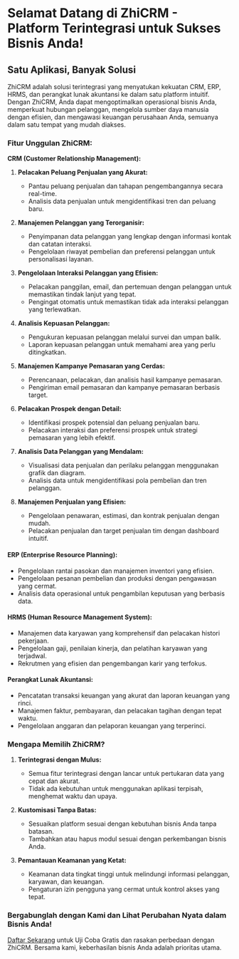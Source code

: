 # Selamat Datang di ZhiCRM - Platform Terintegrasi untuk Sukses Bisnis Anda!

## Satu Aplikasi, Banyak Solusi
ZhiCRM adalah solusi terintegrasi yang menyatukan kekuatan CRM, ERP, HRMS, dan perangkat lunak akuntansi ke dalam satu platform intuitif. Dengan ZhiCRM, Anda dapat mengoptimalkan operasional bisnis Anda, memperkuat hubungan pelanggan, mengelola sumber daya manusia dengan efisien, dan mengawasi keuangan perusahaan Anda, semuanya dalam satu tempat yang mudah diakses.

### Fitur Unggulan ZhiCRM:
**CRM (Customer Relationship Management):**

1. **Pelacakan Peluang Penjualan yang Akurat:**
   - Pantau peluang penjualan dan tahapan pengembangannya secara real-time.
   - Analisis data penjualan untuk mengidentifikasi tren dan peluang baru.

2. **Manajemen Pelanggan yang Terorganisir:**
   - Penyimpanan data pelanggan yang lengkap dengan informasi kontak dan catatan interaksi.
   - Pengelolaan riwayat pembelian dan preferensi pelanggan untuk personalisasi layanan.

3. **Pengelolaan Interaksi Pelanggan yang Efisien:**
   - Pelacakan panggilan, email, dan pertemuan dengan pelanggan untuk memastikan tindak lanjut yang tepat.
   - Pengingat otomatis untuk memastikan tidak ada interaksi pelanggan yang terlewatkan.

4. **Analisis Kepuasan Pelanggan:**
   - Pengukuran kepuasan pelanggan melalui survei dan umpan balik.
   - Laporan kepuasan pelanggan untuk memahami area yang perlu ditingkatkan.

5. **Manajemen Kampanye Pemasaran yang Cerdas:**
   - Perencanaan, pelacakan, dan analisis hasil kampanye pemasaran.
   - Pengiriman email pemasaran dan kampanye pemasaran berbasis target.

6. **Pelacakan Prospek dengan Detail:**
   - Identifikasi prospek potensial dan peluang penjualan baru.
   - Pelacakan interaksi dan preferensi prospek untuk strategi pemasaran yang lebih efektif.

7. **Analisis Data Pelanggan yang Mendalam:**
   - Visualisasi data penjualan dan perilaku pelanggan menggunakan grafik dan diagram.
   - Analisis data untuk mengidentifikasi pola pembelian dan tren pelanggan.

8. **Manajemen Penjualan yang Efisien:**
   - Pengelolaan penawaran, estimasi, dan kontrak penjualan dengan mudah.
   - Pelacakan penjualan dan target penjualan tim dengan dashboard intuitif.

#### **ERP (Enterprise Resource Planning):**
- Pengelolaan rantai pasokan dan manajemen inventori yang efisien.
- Pengelolaan pesanan pembelian dan produksi dengan pengawasan yang cermat.
- Analisis data operasional untuk pengambilan keputusan yang berbasis data.

#### **HRMS (Human Resource Management System):**
- Manajemen data karyawan yang komprehensif dan pelacakan histori pekerjaan.
- Pengelolaan gaji, penilaian kinerja, dan pelatihan karyawan yang terjadwal.
- Rekrutmen yang efisien dan pengembangan karir yang terfokus.

#### **Perangkat Lunak Akuntansi:**
- Pencatatan transaksi keuangan yang akurat dan laporan keuangan yang rinci.
- Manajemen faktur, pembayaran, dan pelacakan tagihan dengan tepat waktu.
- Pengelolaan anggaran dan pelaporan keuangan yang terperinci.

### Mengapa Memilih ZhiCRM?
1. **Terintegrasi dengan Mulus:**
   - Semua fitur terintegrasi dengan lancar untuk pertukaran data yang cepat dan akurat.
   - Tidak ada kebutuhan untuk menggunakan aplikasi terpisah, menghemat waktu dan upaya.

2. **Kustomisasi Tanpa Batas:**
   - Sesuaikan platform sesuai dengan kebutuhan bisnis Anda tanpa batasan.
   - Tambahkan atau hapus modul sesuai dengan perkembangan bisnis Anda.

3. **Pemantauan Keamanan yang Ketat:**
   - Keamanan data tingkat tinggi untuk melindungi informasi pelanggan, karyawan, dan keuangan.
   - Pengaturan izin pengguna yang cermat untuk kontrol akses yang tepat.

### Bergabunglah dengan Kami dan Lihat Perubahan Nyata dalam Bisnis Anda!
[Daftar Sekarang](#) untuk Uji Coba Gratis dan rasakan perbedaan dengan ZhiCRM. Bersama kami, keberhasilan bisnis Anda adalah prioritas utama.
